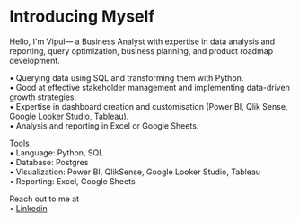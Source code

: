 # Introducing Myself

Hello, I'm Vipul— a Business Analyst with expertise in data analysis and reporting, query optimization, business planning, and product roadmap development.<br/>

• Querying data using SQL and transforming them with Python.<br/>
• Good at effective stakeholder management and implementing data-driven growth strategies.<br/>
• Expertise in dashboard creation and customisation (Power BI, Qlik Sense, Google Looker Studio, Tableau).<br/>
• Analysis and reporting in Excel or Google Sheets.<br/>

Tools<br/>
• Language: Python, SQL<br/>
• Database: Postgres<br/>
• Visualization: Power BI, QlikSense, Google Looker Studio, Tableau<br/>
• Reporting: Excel, Google Sheets<br/>

Reach out to me at <br/>
• [Linkedin](www.linkedin.com/in/vipul-khandelwal-analytics)


<!---
VipulKhandelwal04/VipulKhandelwal04 is a ✨ special ✨ repository because its `README.md` (this file) appears on your GitHub profile.
You can click the Preview link to take a look at your changes.
--->
